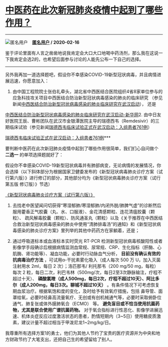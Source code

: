 # [中医药在此次新冠肺炎疫情中起到了哪些作用？](https://www.zhihu.com/answer/1018563601)

--------------------------------------------------------------------

![匿名用户](https://pic2.zhimg.com/aadd7b895.jpg?source=1940ef5c "匿名用户")&emsp;**[匿名用户](https://www.zhihu.com/people/) / 2020-02-16**

鉴于评论里面有人言之凿凿地说我肯定会大口大口地喝中药汤剂，那么我在这说一下我肯定会选2的，也希望后面参与讨论的人能先公布一下自己的选择。

***

另外我再加一道选择题吧，假设你不幸感染COVID-19新型冠状病毒，并且病情进展迅速，你愿意加入：
1. 由中国工程院院士张伯礼牵头，湖北省中西医结合医院组织4省8家单位参与的应急科技攻关项目中西医结合防治新型冠状病毒感染的肺炎的临床研究 （参见新闻[中西医结合防治新型冠状病毒感染的肺炎临床研究在武汉启动](https://link.zhihu.com/?target=http%3A//www.xinhuanet.com/politics/2020-02/04/c_1125530103.htm)）， 还是

[中西医结合防治新型冠状病毒感染的肺炎临床研究在武汉启动-新华网](https://link.zhihu.com/?target=http%3A//www.xinhuanet.com/politics/2020-02/04/c_1125530103.htm)2. 由中日友好医院王辰、曹彬团队在武汉市金银潭医院主导的瑞德西韦（Remdesivir）的三期临床试验（参见新闻[瑞德西韦临床试验正式在武汉启动：入组患者761例](https://link.zhihu.com/?target=http%3A//news.cctv.com/2020/02/06/ARTIqEUWDtylPAKxpFRfFcZG200206.shtml)）

[瑞德西韦临床试验正式在武汉启动：入组患者761例](https://link.zhihu.com/?target=http%3A//news.cctv.com/2020/02/06/ARTIqEUWDtylPAKxpFRfFcZG200206.shtml)***

要判断中医药在此次新冠肺炎疫情中起到了哪些作用很简单，我们扪心自问做个 **二选一** 的单项选择题就好了：

假设你不幸感染COVID-19新型冠状病毒并有肺部病变，无论病情的发展情况，你会选择（以下斜体部分为根据国家卫健委发布的《新型冠状病毒肺炎诊疗方案（试行第六版）》进行修订的部分，其他部分均为《新型冠状病毒肺炎诊疗方案（试行第五版 修订版）》节选）

[《新型冠状病毒肺炎诊疗方案（试行第六版）》](https://link.zhihu.com/?target=http%3A//www.nhc.gov.cn/yzygj/s7653p/202002/8334a8326dd94d329df351d7da8aefc2/files/b218cfeb1bc54639af227f922bf6b817.pdf)
1. 去找老中医望闻问切获得“寒湿郁肺/寒湿郁肺/内闭外脱/肺脾气虚”的诊断然后服用藿香正气胶囊（丸、水、口服液）、金花清感颗粒、连花清瘟胶囊（颗粒）、 疏风解毒胶囊（颗粒）、防风通圣丸（颗粒）以及《关于推荐在中西医结合救治新型冠状病毒感染的肺炎中使用“清肺排毒汤”的通知》和《新型冠状病毒感染的肺炎诊疗方案》里列举的其他中药药方在家躺着，还是；

2. 通过呼吸道标本或血液标本实时荧光 RT-PCR 检测新型冠状病毒核酸阳性或者影像学手段确诊后根据病情监测血常规、尿常规、CRP、生化指标（肝酶、心肌酶、肾功能等）、凝血功能，必要时行动脉血气分析， **目前没有确认有效的抗病毒治疗方法** ，可试用α-干扰素雾化吸入（成人每次 500 万 U，加入灭菌注射用水 2ml，每日 2 次）；洛匹那韦/ 利托那韦（200 mg/50 mg，每粒）每次 2 粒，每日二次，利巴韦林（500mg/次，每日2至3次静脉输注，疗程不超过十天）、 **磷酸氯喹（成人500mg，每日2次，疗程不超过10天）、阿比多尔（成人200mg，每日3次。聊城不超过10天）** 。有条件情况下可考虑恢复期血浆治疗。根据氧饱和度的变化，及时给予有效氧疗措施，包括 鼻导管、面罩给氧，必要时经鼻高流量氧疗、无创或有创机械通气等，必要时采取俯卧位通气、肺复张或体外膜肺氧合（ECMO） 等。 **避免盲目或不恰当使用抗菌药物，尤其是联合使用广谱抗菌药物。** 对于氧合指标进行性恶化、影像学进展迅速、机体炎症反应过度激活状态的患者，酌情短期内（3~5日）使用糖皮质激素，建议计量不超过相当于甲泼尼龙1~2mg/kg/日。


我尊重所有选择方案1的勇士，他们为其他人节约了宝贵的医疗资源并为中央和地方财政节约了大笔支出，还把自己生的希望留给了别人。


